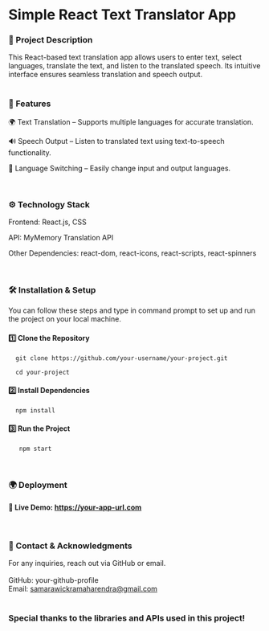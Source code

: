 # Simple React Text Translator App

### 📌 Project Description

This React-based text translation app allows users to enter text, select languages, translate the text, and listen to the translated speech. Its intuitive interface ensures seamless translation and speech output.  
<br>
### 🚀 Features

🌍 Text Translation – Supports multiple languages for accurate translation.

🔊 Speech Output – Listen to translated text using text-to-speech functionality.

🔄 Language Switching – Easily change input and output languages.

<br>

### ⚙️ Technology Stack

Frontend: React.js, CSS

API: MyMemory Translation API 

Other Dependencies: react-dom, react-icons, react-scripts, react-spinners

<br>

### 🛠️ Installation & Setup

You can follow these steps and type in command prompt to set up and run the project on your local machine.

#### 1️⃣ Clone the Repository<br>
      git clone https://github.com/your-username/your-project.git
      
      cd your-project

#### 2️⃣ Install Dependencies<br>
      npm install

#### 3️⃣ Run the Project<br>
       npm start
      

<br>

### 🌍 Deployment

#### 🔗 Live Demo: https://your-app-url.com

<br>

### 🙌 Contact & Acknowledgments

For any inquiries, reach out via GitHub or email.<br><br>
GitHub: your-github-profile<br>
Email: samarawickramaharendra@gmail.com<br><br>

### Special thanks to the libraries and APIs used in this project!


